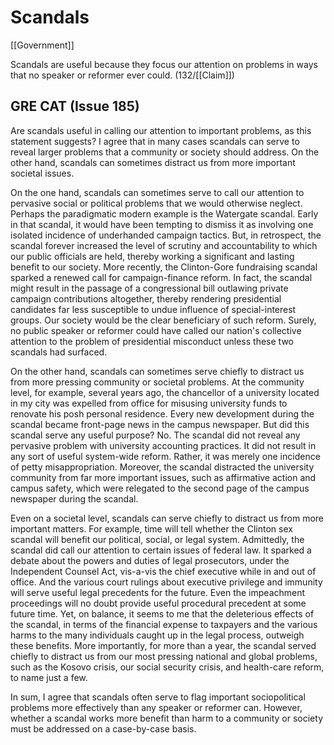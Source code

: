 # Scandals

[[Government]]

Scandals are useful because they focus our attention on problems in ways that no speaker or reformer ever could.
(132/[[Claim]])

## GRE CAT (Issue 185)

Are scandals useful in calling our attention to important problems, as this statement suggests? I agree that in many cases scandals can serve to reveal larger problems that a community or society should address.
On the other hand, scandals can sometimes distract us from more important societal issues.

On the one hand, scandals can sometimes serve to call our attention to pervasive social or political problems that we would otherwise neglect.
Perhaps the paradigmatic modern example is the Watergate scandal.
Early in that scandal, it would have been tempting to dismiss it as involving one isolated incidence of underhanded campaign tactics.
But, in retrospect, the scandal forever increased the level of scrutiny and accountability to which our public officials are held, thereby working a significant and lasting benefit to our society.
More recently, the Clinton-Gore fundraising scandal sparked a renewed call for campaign-finance reform.
In fact, the scandal might result in the passage of a congressional bill outlawing private campaign contributions altogether, thereby rendering presidential candidates far less susceptible to undue influence of special-interest groups.
Our society would be the clear beneficiary of such reform.
Surely, no public speaker or reformer could have called our nation's collective attention to the problem of presidential misconduct unless these two scandals had surfaced.

On the other hand, scandals can sometimes serve chiefly to distract us from more pressing community or societal problems.
At the community level, for example, several years ago, the chancellor of a university located in my city was expelled from office for misusing university funds to renovate his posh personal residence.
Every new development during the scandal became front-page news in the campus newspaper.
But did this scandal serve any useful purpose? No.
The scandal did not reveal any pervasive problem with university accounting practices.
It did not result in any sort of useful system-wide reform.
Rather, it was merely one incidence of petty misappropriation.
Moreover, the scandal distracted the university community from far more important issues, such as affirmative action and campus safety, which were relegated to the second page of the campus newspaper during the scandal.

Even on a societal level, scandals can serve chiefly to distract us from more important matters.
For example, time will tell whether the Clinton sex scandal will benefit our political, social, or legal system.
Admittedly, the scandal did call our attention to certain issues of federal law.
It sparked a debate about the powers and duties of legal prosecutors, under the Independent Counsel Act, vis-a-vis the chief executive while in and out of office.
And the various court rulings about executive privilege and immunity will serve useful legal precedents for the future.
Even the impeachment proceedings will no doubt provide useful procedural precedent at some future time.
Yet, on balance, it seems to me that the deleterious effects of the scandal, in terms of the financial expense to taxpayers and the various harms to the many individuals caught up in the legal process, outweigh these benefits.
More importantly, for more than a year, the scandal served chiefly to distract us from our most pressing national and global problems, such as the Kosovo crisis, our social security crisis, and health-care reform, to name just a few.

In sum, I agree that scandals often serve to flag important sociopolitical problems more effectively than any speaker or reformer can.
However, whether a scandal works more benefit than harm to a community or society must be addressed on a case-by-case basis.